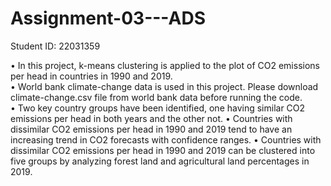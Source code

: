 # Assignment-03---ADS
Student ID: 22031359

• In this project,  k-means clustering is applied to the plot of CO2 emissions per head in countries in 1990 and 2019. <br /> 
• World bank climate-change data is used in this project. Please download climate-change.csv file from world bank data before running the code.<br /> 
• Two key country groups have been identified, one having similar CO2 emissions per head in both years and the other not.
• Countries with dissimilar CO2 emissions per head in 1990 and 2019 tend to have an increasing trend in CO2 forecasts with confidence ranges.
• Countries with dissimilar CO2 emissions per head in 1990 and 2019 can be clustered into five groups by analyzing forest land and agricultural land percentages in 2019.
